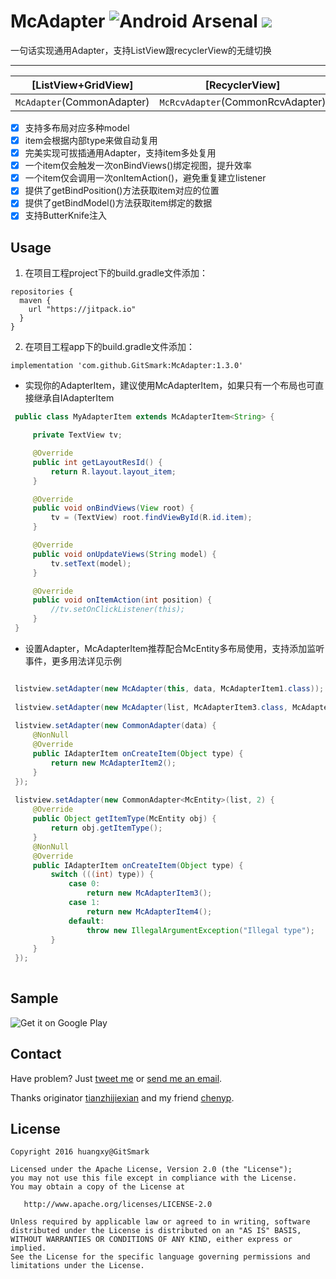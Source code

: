 # McAdapter ![Android Arsenal](https://img.shields.io/badge/Android%20%20%20%20%20Arsenal-%20McAdapter%20-brightgreen.svg?style=flat) [![](https://img.shields.io/badge/JitPack-1.3.0-blue.svg)](https://jitpack.io/#GitSmark/McAdapter)
一句话实现通用Adapter，支持ListView跟recyclerView的无缝切换

------
|      [ListView+GridView]       |          [RecyclerView]          |           [ViewPager]          |
| :----------------------------: | :------------------------------: |  :---------------------------: |
|   `McAdapter`(CommonAdapter)   | `McRcvAdapter`(CommonRcvAdapter) |        CommonPagerAdapter      |


- [x] 支持多布局对应多种model
- [x] item会根据内部type来做自动复用
- [x] 完美实现可拔插通用Adapter，支持item多处复用
- [x] 一个item仅会触发一次onBindViews()绑定视图，提升效率
- [x] 一个item仅会调用一次onItemAction()，避免重复建立listener
- [x] 提供了getBindPosition()方法获取item对应的位置
- [x] 提供了getBindModel()方法获取item绑定的数据
- [x] 支持ButterKnife注入

Usage
-----
  1. 在项目工程project下的build.gradle文件添加：
  ```
  repositories {
    maven {
      url "https://jitpack.io"
    }
  }
  ```
  2. 在项目工程app下的build.gradle文件添加：
  ```
  implementation 'com.github.GitSmark:McAdapter:1.3.0'
  ```
* 实现你的AdapterItem，建议使用McAdapterItem，如果只有一个布局也可直接继承自IAdapterItem
 ```java
  public class MyAdapterItem extends McAdapterItem<String> {

      private TextView tv;

      @Override
      public int getLayoutResId() {
          return R.layout.layout_item;
      }

      @Override
      public void onBindViews(View root) {
          tv = (TextView) root.findViewById(R.id.item);
      }

      @Override
      public void onUpdateViews(String model) {
          tv.setText(model);
      }

      @Override
      public void onItemAction(int position) {
          //tv.setOnClickListener(this);
      }
  }
 ```
* 设置Adapter，McAdapterItem推荐配合McEntity多布局使用，支持添加监听事件，更多用法详见示例
 ```java
 
  listview.setAdapter(new McAdapter(this, data, McAdapterItem1.class)); //添加监听
  
  listview.setAdapter(new McAdapter(list, McAdapterItem3.class, McAdapterItem4.class)); //多布局
  
  listview.setAdapter(new CommonAdapter(data) {
      @NonNull
      @Override
      public IAdapterItem onCreateItem(Object type) {
          return new McAdapterItem2();
      }
  });
  
  listview.setAdapter(new CommonAdapter<McEntity>(list, 2) {
      @Override
      public Object getItemType(McEntity obj) {
          return obj.getItemType();
      }
      @NonNull
      @Override
      public IAdapterItem onCreateItem(Object type) {
          switch (((int) type)) {
              case 0:
                  return new McAdapterItem3();
              case 1:
                  return new McAdapterItem4();
              default:
                  throw new IllegalArgumentException("Illegal type");
          }
      }
  });
  
  ```

Sample
------
![Get it on Google Play](http://www.android.com/images/brand/get_it_on_play_logo_small.png)

Contact
--------
  Have problem? Just [tweet me](https://twitter.com/huangxy) or [send me an email](mailto:huangxy8023@foxmail.com).
  
  Thanks originator [tianzhijiexian](https://github.com/tianzhijiexian/CommonAdapter) and my friend [chenyp](https://github.com/chenyp1994).

License
----------

    Copyright 2016 huangxy@GitSmark

    Licensed under the Apache License, Version 2.0 (the "License");
    you may not use this file except in compliance with the License.
    You may obtain a copy of the License at

       http://www.apache.org/licenses/LICENSE-2.0

    Unless required by applicable law or agreed to in writing, software
    distributed under the License is distributed on an "AS IS" BASIS,
    WITHOUT WARRANTIES OR CONDITIONS OF ANY KIND, either express or implied.
    See the License for the specific language governing permissions and
    limitations under the License.


